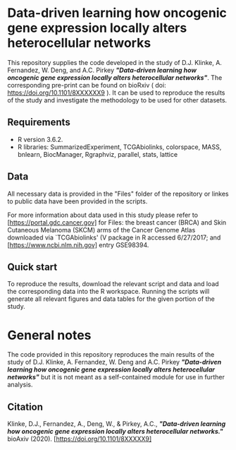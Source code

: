 # **Data-driven learning how oncogenic gene expression locally alters heterocellular networks**

This repository supplies the code developed in the study of D.J. Klinke, A. Fernandez, W. Deng, and A.C. Pirkey **_"Data-driven learning how oncogenic gene expression locally alters heterocellular networks"_**. The corresponding pre-print can be found on bioRxiv ( doi: https://doi.org/10.1101/8XXXXXX9 ). It can be used to reproduce the results of the study and investigate the methodology to be used for other datasets.

## **Requirements**

* R version 3.6.2.
* R libraries: SummarizedExperiment, TCGAbiolinks, colorspace, MASS, bnlearn, BiocManager, Rgraphviz, parallel, stats, lattice

## **Data**

All necessary data is provided in the "Files" folder of the repository or linkes to public data have been provided in the scripts.

For more information about data used in this study please refer to [https://portal.gdc.cancer.gov] for Files: the breast cancer (BRCA) and Skin Cutaneous Melanoma (SKCM) arms of the Cancer Genome Atlas downloaded via `TCGAbiolinks' (V package in R accessed 6/27/2017; and [https://www.ncbi.nlm.nih.gov] entry GSE98394.

## **Quick start**

To reproduce the results, download the relevant script and data and load the corresponding data into the R workspace. Running the scripts will generate all relevant figures and data tables for the given portion of the study.

# General notes

The code provided in this repository reproduces the main results of the study of D.J. Klinke, A. Fernandez, W. Deng and A.C. Pirkey **_"Data-driven learning how oncogenic gene expression locally alters heterocellular networks"_** but it is not meant as a self-contained module for use in further analysis.

## Citation

Klinke, D.J., Fernandez, A., Deng, W., & Pirkey, A.C.,  **_"Data-driven learning how oncogenic gene expression locally alters heterocellular networks."_** bioAxiv (2020). [https://doi.org/10.1101/8XXXXX9]
